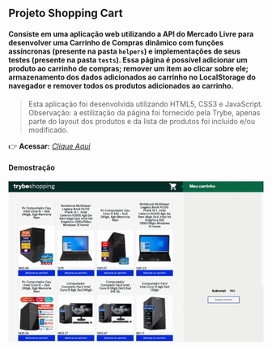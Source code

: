 ## Projeto Shopping Cart

#### Consiste em uma aplicação web utilizando a API do Mercado Livre para desenvolver uma Carrinho de Compras dinâmico com funções assíncronas (presente na pasta `helpers`) e implementações de seus testes (presente na pasta `tests`). Essa página é possível adicionar um produto ao carrinho de compras; remover um item ao clicar sobre ele; armazenamento dos dados adicionados ao carrinho no LocalStorage do navegador e remover todos os produtos adicionados ao carrinho.
> Esta aplicação foi desenvolvida utilizando HTML5, CSS3 e JavaScript.
> Observação: a estilização da página foi fornecido pela Trybe, apenas parte do layout dos produtos e da lista de produtos foi incluído e/ou modificado.

:point_right: **Acessar:** _[Clique Aqui](https://guilherme-ac-fernandes.github.io/shopping-cart/)_

#### Demostração
<p align="center">
  <img src="https://github.com/guilherme-ac-fernandes/shopping-cart/blob/main/shopping-cart.gif" alt="Shopping Cart Gif - Demostração"/>
</p>
